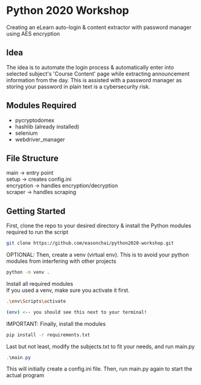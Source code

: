 # Python 2020 Workshop

Creating an eLearn auto-login & content extractor with password manager using AES encryption

## Idea

The idea is to automate the login process & automatically enter into selected subject's 'Course Content' page while extracting announcement information from the day. This is assisted with a password manager as storing your password in plain text is a cybersecurity risk.

## Modules Required

- pycryptodomex
- hashlib (already installed)
- selenium
- webdriver_manager

## File Structure

main -> entry point <br />
setup -> creates config.ini <br />
encryption -> handles encryption/decryption <br />
scraper -> handles scraping <br />

## Getting Started

First, clone the repo to your desired directory & install the Python modules required to run the script

```bash
git clone https://github.com/easonchai/python2020-workshop.git
```

OPTIONAL: Then, create a venv (virtual env). This is to avoid your python modules from interfering with other projects

```bash
python -m venv .
```

Install all required modules
<br />
If you used a venv, make sure you activate it first.

```bash
.\env\Scripts\activate

(env) <-- you should see this next to your terminal!
```

IMPORTANT: Finally, install the modules

```bash
pip install -r requirements.txt
```

Last but not least, modify the subjects.txt to fit your needs, and run main.py

```Powershell
.\main.py
```

This will initially create a config.ini file. Then, run main.py again to start the actual program
